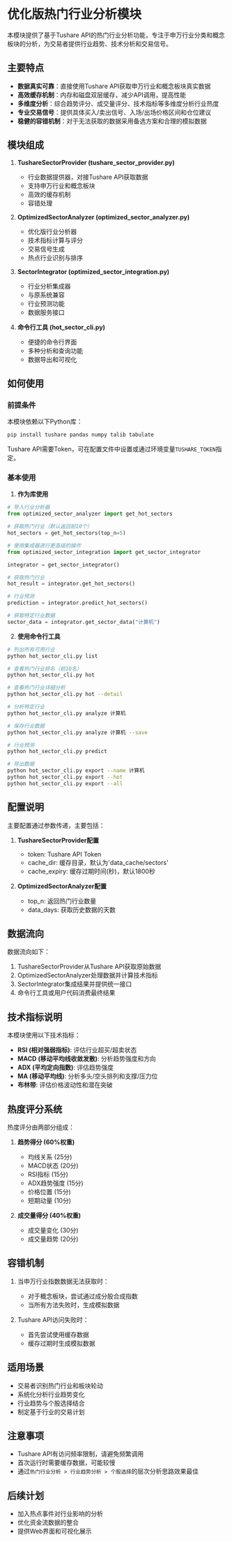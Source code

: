 # 优化版热门行业分析模块

本模块提供了基于Tushare API的热门行业分析功能，专注于申万行业分类和概念板块的分析，为交易者提供行业趋势、技术分析和交易信号。

## 主要特点

- **数据真实可靠**：直接使用Tushare API获取申万行业和概念板块真实数据
- **高效缓存机制**：内存和磁盘双层缓存，减少API调用，提高性能
- **多维度分析**：综合趋势评分、成交量评分、技术指标等多维度分析行业热度
- **专业交易信号**：提供具体买入/卖出信号、入场/出场价格区间和仓位建议
- **稳健的容错机制**：对于无法获取的数据采用备选方案和合理的模拟数据

## 模块组成

1. **TushareSectorProvider (tushare_sector_provider.py)**
   - 行业数据提供器，对接Tushare API获取数据
   - 支持申万行业和概念板块
   - 高效的缓存机制
   - 容错处理

2. **OptimizedSectorAnalyzer (optimized_sector_analyzer.py)**
   - 优化版行业分析器
   - 技术指标计算与评分
   - 交易信号生成
   - 热点行业识别与排序

3. **SectorIntegrator (optimized_sector_integration.py)**
   - 行业分析集成器
   - 与原系统兼容
   - 行业预测功能
   - 数据服务接口

4. **命令行工具 (hot_sector_cli.py)**
   - 便捷的命令行界面
   - 多种分析和查询功能
   - 数据导出和可视化

## 如何使用

### 前提条件

本模块依赖以下Python库：

```bash
pip install tushare pandas numpy talib tabulate
```

Tushare API需要Token，可在配置文件中设置或通过环境变量`TUSHARE_TOKEN`指定。

### 基本使用

1. **作为库使用**

```python
# 导入行业分析器
from optimized_sector_analyzer import get_hot_sectors

# 获取热门行业（默认返回前10个）
hot_sectors = get_hot_sectors(top_n=5)

# 使用集成器进行更高级的操作
from optimized_sector_integration import get_sector_integrator

integrator = get_sector_integrator()

# 获取热门行业
hot_result = integrator.get_hot_sectors()

# 行业预测
prediction = integrator.predict_hot_sectors()

# 获取特定行业数据
sector_data = integrator.get_sector_data("计算机")
```

2. **使用命令行工具**

```bash
# 列出所有可用行业
python hot_sector_cli.py list

# 查看热门行业排名（前10名）
python hot_sector_cli.py hot

# 查看热门行业详细分析
python hot_sector_cli.py hot --detail

# 分析特定行业
python hot_sector_cli.py analyze 计算机

# 保存行业数据
python hot_sector_cli.py analyze 计算机 --save

# 行业预测
python hot_sector_cli.py predict

# 导出数据
python hot_sector_cli.py export --name 计算机
python hot_sector_cli.py export --hot
python hot_sector_cli.py export --all
```

## 配置说明

主要配置通过参数传递，主要包括：

1. **TushareSectorProvider配置**
   - token: Tushare API Token
   - cache_dir: 缓存目录，默认为'data_cache/sectors'
   - cache_expiry: 缓存过期时间(秒)，默认1800秒

2. **OptimizedSectorAnalyzer配置**
   - top_n: 返回热门行业数量
   - data_days: 获取历史数据的天数

## 数据流向

数据流向如下：

1. TushareSectorProvider从Tushare API获取原始数据
2. OptimizedSectorAnalyzer处理数据并计算技术指标
3. SectorIntegrator集成结果并提供统一接口
4. 命令行工具或用户代码消费最终结果

## 技术指标说明

本模块使用以下技术指标：

- **RSI (相对强弱指标)**: 评估行业超买/超卖状态
- **MACD (移动平均线收敛发散)**: 分析趋势强度和方向
- **ADX (平均定向指数)**: 评估趋势强度
- **MA (移动平均线)**: 分析多头/空头排列和支撑/压力位
- **布林带**: 评估价格波动性和潜在突破

## 热度评分系统

热度评分由两部分组成：

1. **趋势得分 (60%权重)**
   - 均线关系 (25分)
   - MACD状态 (20分)
   - RSI指标 (15分)
   - ADX趋势强度 (15分)
   - 价格位置 (15分)
   - 短期动量 (10分)

2. **成交量得分 (40%权重)**
   - 成交量变化 (30分)
   - 成交量趋势 (20分)

## 容错机制

1. 当申万行业指数数据无法获取时：
   - 对于概念板块，尝试通过成分股合成指数
   - 当所有方法失败时，生成模拟数据

2. Tushare API访问失败时：
   - 首先尝试使用缓存数据
   - 缓存过期时生成模拟数据

## 适用场景

- 交易者识别热门行业和板块轮动
- 系统化分析行业趋势变化
- 行业趋势与个股选择结合
- 制定基于行业的交易计划

## 注意事项

- Tushare API有访问频率限制，请避免频繁调用
- 首次运行时需要缓存数据，可能较慢
- 通过`热门行业分析 > 行业趋势分析 > 个股选择`的层次分析思路效果最佳

## 后续计划

- 加入热点事件对行业影响的分析
- 优化资金流数据的整合
- 提供Web界面和可视化展示 